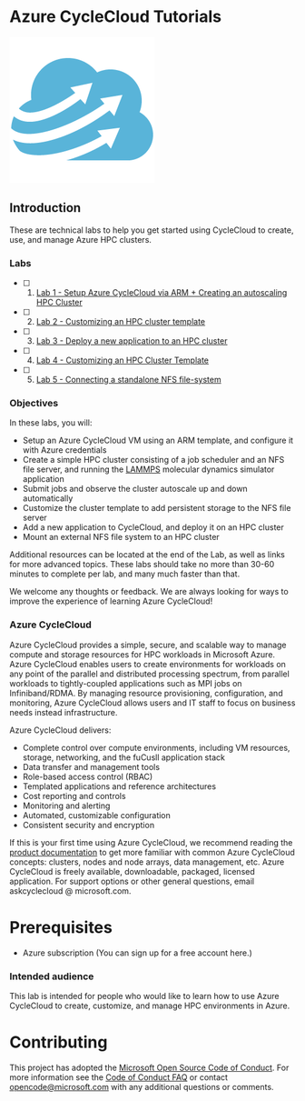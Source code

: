 # Azure CycleCloud Tutorials
![CycleCloud Logo](Cloud_Cycle_256.png)

## Introduction

These are technical labs to help you get started using CycleCloud to create, use, and manage Azure HPC clusters. 

### Labs

- [ ] 1. [Lab 1 - Setup Azure CycleCloud via ARM + Creating an autoscaling HPC Cluster](/Lab1/README.md)
- [ ] 2. [Lab 2 - Customizing an HPC cluster template](/Lab2/README.md)
- [ ] 3. [Lab 3 - Deploy a new application to an HPC cluster](/Lab3/README.md)
- [ ] 4. [Lab 4 - Customizing an HPC Cluster Template](/Lab4/README.md)
- [ ] 5. [Lab 5 - Connecting a standalone NFS file-system](/Lab5/README.md)

### Objectives
In these labs, you will:

* Setup an Azure CycleCloud VM using an ARM template, and configure it with Azure credentials
* Create a simple HPC cluster consisting of a job scheduler and an NFS file server, and running the [LAMMPS](https://lammps.sandia.gov/) molecular dynamics simulator application
* Submit jobs and observe the cluster autoscale up and down automatically
* Customize the cluster template to add persistent storage to the NFS file server
* Add a new application to CycleCloud, and deploy it on an HPC cluster
* Mount an external NFS file system to an HPC cluster

Additional resources can be located at the end of the Lab, as well as links for more advanced topics. These labs should take no more than 30-60 minutes to complete per lab, and many much faster than that.

We welcome any thoughts or feedback. We are always looking for ways to improve the experience of learning Azure CycleCloud!

### Azure CycleCloud

Azure CycleCloud provides a simple, secure, and scalable way to manage compute and storage resources for HPC workloads in Microsoft Azure. Azure CycleCloud enables users to create environments for workloads on any point of the parallel and distributed processing spectrum, from parallel workloads to tightly-coupled applications such as MPI jobs on Infiniband/RDMA. By managing resource provisioning, configuration, and monitoring, Azure CycleCloud allows users and IT staff to focus on business needs instead infrastructure.

Azure CycleCloud delivers:

* Complete control over compute environments, including VM resources, storage, networking, and the fuCusll application stack
* Data transfer and management tools
* Role-based access control (RBAC)
* Templated applications and reference architectures
* Cost reporting and controls
* Monitoring and alerting
* Automated, customizable configuration
* Consistent security and encryption

If this is your first time using Azure CycleCloud, we recommend reading the [product documentation](https://docs.microsoft.com/en-us/azure/cyclecloud) to get more familiar with common Azure CycleCloud concepts: clusters, nodes and node arrays, data management, etc. Azure CycleCloud is freely available, downloadable, packaged, licensed application. For support options or other general questions, email askcyclecloud @ microsoft.com.

# Prerequisites

- Azure subscription (You can sign up for a free account here.)

### Intended audience

This lab is intended for people who would like to learn how to use Azure CycleCloud to create, customize, and manage HPC environments in Azure.

# Contributing

This project has adopted the [Microsoft Open Source Code of Conduct](https://opensource.microsoft.com/codeofconduct/). For more information see the [Code of Conduct FAQ](https://opensource.microsoft.com/codeofconduct/faq/) or contact [opencode@microsoft.com](mailto:opencode@microsoft.com) with any additional questions or comments.

